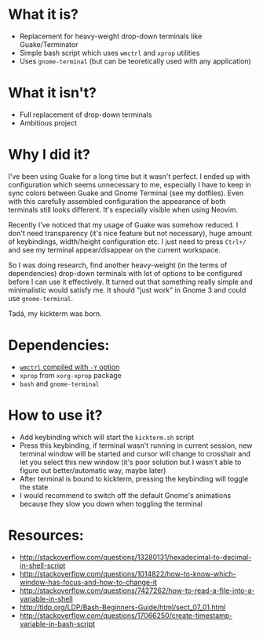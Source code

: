 What it is?
===========
- Replacement for heavy-weight drop-down terminals like Guake/Terminator
- Simple bash script which uses `wmctrl` and `xprop` utilities
- Uses `gnome-terminal` (but can be teoretically used with any application)

What it isn't?
===============
- Full replacement of drop-down terminals
- Ambitious project

Why I did it?
=============
I've been using Guake for a long time but it wasn't perfect. I ended up with configuration which seems unnecessary to me, especially I have to keep in sync colors between Guake and Gnome Terminal (see my dotfiles). Even with this carefully assembled configuration the appearance of both terminals still looks different. It's especially visible when using Neovim.

Recently I've noticed that my usage of Guake was somehow reduced. I don't need transparency (it's nice feature but not necessary), huge amount of keybindings, width/height configuration etc. I just need to press `Ctrl+/` and see my terminal appear/disappear on the current workspace.

So I was doing research, find another heavy-weight (in the terms of dependencies) drop-down terminals with lot of options to be configured before I can use it effectively. It turned out that something really simple and minimalistic would satisfy me. It should "just work" in Gnome 3 and could use `gnome-terminal`.

Tadá, my kickterm was born.

Dependencies:
=============
- [`wmctrl` compiled with `-Y` option](https://github.com/geekless/wmctrl)
- `xprop` from `xorg-xprop` package
- `bash` and `gnome-terminal`

How to use it?
==============
- Add keybinding which will start the `kickterm.sh` script
- Press this keybinding, if terminal wasn't running in current session, new terminal window will be started and cursor will change to crosshair and let you select this new window (it's poor solution but I wasn't able to figure out better/automatic way, maybe later)
- After terminal is bound to kickterm, pressing the keybinding will toggle the state
- I would recommend to switch off the default Gnome's animations because they slow you down when toggling the terminal

Resources:
==========
- http://stackoverflow.com/questions/13280131/hexadecimal-to-decimal-in-shell-script
- http://stackoverflow.com/questions/1014822/how-to-know-which-window-has-focus-and-how-to-change-it
- http://stackoverflow.com/questions/7427262/how-to-read-a-file-into-a-variable-in-shell
- http://tldp.org/LDP/Bash-Beginners-Guide/html/sect_07_01.html
- http://stackoverflow.com/questions/17066250/create-timestamp-variable-in-bash-script
